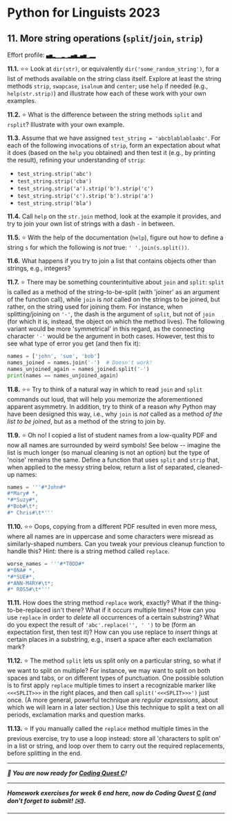 # Python for Linguists 2023

## 11. More string operations (`split`/`join`, `strip`)

Effort profile: `▄▅▂▁▁▂▁▂▄▅▂▄▅▁▂▂` 



**11.1.** ⭐⭐ Look at `dir(str)`, or equivalently `dir('some_random_string')`, for a list of methods available on the string class itself. Explore at least the string methods `strip`, `swapcase`, `isalnum` and `center`; use `help` if needed (e.g., `help(str.strip)`) and illustrate how each of these work with your own examples.

**11.2.** ⭐ What is the difference between the string methods `split` and `rsplit`? Illustrate with your own example.

**11.3.** Assume that we have assigned `test_string = 'abcblablablaabc'`. For each of the following invocations of `strip`, form an expectation about what it does (based on the `help` you obtained) and then test it (e.g., by printing the result), refining your understanding of `strip`:
 - `test_string.strip('abc')` 
 - `test_string.strip('cba')` 
 - `test_string.strip('a').strip('b').strip('c')` 
 - `test_string.strip('c').strip('b').strip('a')` 
 - `test_string.strip('bla')`

**11.4.** Call `help` on the `str.join` method, look at the example it provides, and try to join your own list of strings with a dash `-` in between.

**11.5.** ⭐ With the help of the documentation (`help`), figure out how to define a string `s` for which the following is _not_ true: `' '.join(s.split())`. <!-- p4l -->

**11.6.** What happens if you try to join a list that contains objects other than strings, e.g., integers?

**11.7.** ⭐ There may be something counterintuitive about `join` and `split`: `split` is called as a method of the string-to-be-split (with 'joiner' as an argument of the function call), while `join` is _not_ called on the strings to be joined, but rather, on the string used for joining them. For instance, when splitting/joining on `'-'`, the dash is the argument of `split`, but not of `join` (for which it is, instead, the object on which the method lives). The following variant would be more 'symmetrical' in this regard, as the connecting character `'-'` would be the argument in both cases. However, test this to see what type of error you get (and then fix it):

```python
names = ['john', 'sue', 'bob']
names_joined = names.join('-')	# Doesn't work!
names_unjoined_again = names_joined.split('-')
print(names == names_unjoined_again)
```


**11.8.** ⭐⭐ Try to think of a natural way in which to read `join` and `split` commands out loud, that will help you memorize the aforementioned apparent asymmetry. In addition, try to think of a reason _why_ Python may have been designed this way, i.e., why `join` is _not_ called as a method _of the list to be joined_, but as a method of the string to join by.

**11.9.** ⭐ Oh no! I copied a list of student names from a low-quality PDF and now all names are surrounded by weird symbols! See below -- imagine the list is much longer (so manual cleaning is not an option) but the type of 'noise' remains the same. Define a function that uses `split` and `strip` that, when applied to the messy string below, return a list of separated, cleaned-up names:

```python
names = '''#*John#*
#*Mary# *,
*#*Suzy#*,
#*Bob#\t*;
#* Chris#\t*'''
```


**11.10.** ⭐⭐ Oops, copying from a different PDF resulted in even more mess, where all names are in uppercase and some characters were misread as similarly-shaped numbers. Can you tweak your previous cleanup function to handle this? Hint: there is a string method called `replace`.

```python
worse_names = '''#*T0DD#*
#*0NA# *,
*#*SUE#*,
#*ANN-M4RY#\t*;
#* R0S5#\t*'''
```


**11.11.** How does the string method `replace` work, exactly? What if the thing-to-be-replaced isn't there? What if it occurs multiple times? How can you use `replace` in order to _delete_ all occurrences of a certain substring? What do you expect the result of `'abc'.replace('', ' ')` to be (form an expectation first, then test it)? How can you use replace to _insert_ things at certain places in a substring, e.g., insert a space after each exclamation mark?

**11.12.** ⭐ The method `split` lets us split only on a particular string, so what if we want to split on multiple? For instance, we may want to split on both spaces and tabs, or on different types of punctuation. One possible solution is to first apply `replace` multiple times to insert a recognizable marker like `<<<SPLIT>>>` in the right places, and then call `split('<<<SPLIT>>>')` just once. (A more general, powerful technique are _regular expressions_, about which we will learn in a later section.) Use this technique to split a text on all periods, exclamation marks and question marks.


**11.13.** ⭐ If you manually called the `replace` method multiple times in the previous exercise, try to use a loop instead: store all 'characters to split on' in a list or string, and loop over them to carry out the required replacements, before splitting in the end. 



-----

**_🐥 You are now ready for [Coding Quest C](../quests/C_tokenization.md)!_**

-------

**_Homework exercises for week 6 end here, now do Coding Quest [C](../quests/C_tokenization.md) (and don't forget to submit! ✉️)._**

-------

